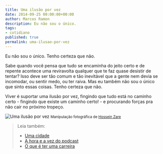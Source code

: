 ```yaml
---
title: Uma ilusão por vez
date: 2014-09-25 00:00:00+00:00
author: Marcos Ramon
description: Eu não sou o único.
tags:
- cotidiano
published: true
permalink: uma-ilusao-por-vez
---
```

Eu não sou o único. Tenho certeza que não.

Sabe quando você pensa que tudo se encaminha do jeito certo e de repente acontece uma reviravolta qualquer que te faz quase desistir de tentar? Isso deve ser tão comum e tão inevitável que a gente nem devia se incomodar, ou sentir medo, ou ter raiva. Mas eu também não sou o único que sinto essas coisas. Tenho certeza que não.

Viver é suportar uma ilusão por vez, fingindo que tudo está no caminho certo - fingindo que existe um caminho certo! - e procurando forças pra não cair no próximo tropeço.


![Uma ilusão por vez](http://4.bp.blogspot.com/-rJuOsRfzWIY/U_5nttIPItI/AAAAAAABDMo/nKqVWkhO7VM/s1600/Hossein-Zare04.jpg)
<small>Manipulação fotográfica de <a href="https://500px.com/hossein-zare">Hossein Zare</a></small>



> Leia também:
> - <a href="/uma-cidade">Uma cidade</a>
> - <a href="/a-hora-e-a-vez-do-podcast">A hora e a vez do podcast</a>
> - <a href="/o-que-e-ter-uma-carreira">O que é ter uma carreira</a>
